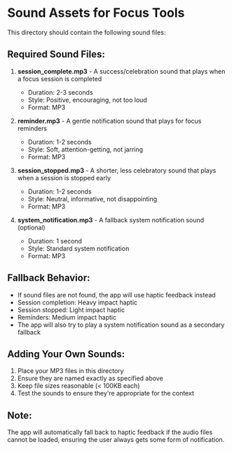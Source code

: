# Sound Assets for Focus Tools

This directory should contain the following sound files:

## Required Sound Files:

1. **session_complete.mp3** - A success/celebration sound that plays when a focus session is completed
   - Duration: 2-3 seconds
   - Style: Positive, encouraging, not too loud
   - Format: MP3

2. **reminder.mp3** - A gentle notification sound that plays for focus reminders
   - Duration: 1-2 seconds  
   - Style: Soft, attention-getting, not jarring
   - Format: MP3

3. **session_stopped.mp3** - A shorter, less celebratory sound that plays when a session is stopped early
   - Duration: 1-2 seconds
   - Style: Neutral, informative, not disappointing
   - Format: MP3

4. **system_notification.mp3** - A fallback system notification sound (optional)
   - Duration: 1 second
   - Style: Standard system notification
   - Format: MP3

## Fallback Behavior:
- If sound files are not found, the app will use haptic feedback instead
- Session completion: Heavy impact haptic
- Session stopped: Light impact haptic
- Reminders: Medium impact haptic
- The app will also try to play a system notification sound as a secondary fallback

## Adding Your Own Sounds:
1. Place your MP3 files in this directory
2. Ensure they are named exactly as specified above
3. Keep file sizes reasonable (< 100KB each)
4. Test the sounds to ensure they're appropriate for the context

## Note:
The app will automatically fall back to haptic feedback if the audio files cannot be loaded, ensuring the user always gets some form of notification.

